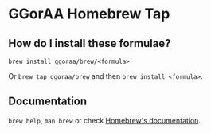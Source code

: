 # GGorAA Homebrew Tap

## How do I install these formulae?

`brew install ggoraa/brew/<formula>`

Or `brew tap ggoraa/brew` and then `brew install <formula>`.

## Documentation

`brew help`, `man brew` or check [Homebrew's documentation](https://docs.brew.sh).
